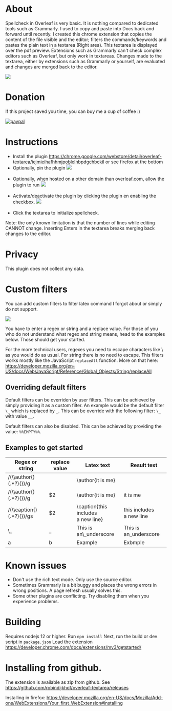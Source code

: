 # About

Spellcheck in Overleaf is very basic. It is nothing compared to dedicated tools such as Grammarly. I used to copy and paste into Docs back and forward
until recently. I created this chrome extension that copies the content of the file visible and the editor; filters the commands/keywords and pastes
the plain text in a textarea (Right area). This textarea is displayed over the pdf preview. Extensions such as Grammarly can't check complex editors
such as Overleaf, but only work in textareas. Changes made to the textarea, either by extensions such as Grammarly or yourself, are evaluated and
changes are merged back to the editor.

![](plugin.gif)

# Donation

If this project saved you time, you can buy me a cup of coffee :)

[![paypal](https://www.paypalobjects.com/en_US/i/btn/btn_donateCC_LG.gif)](https://www.paypal.com/donate/?hosted_button_id=6B3GESXVWUPAJ)

# Instructions

- Install the plugin https://chrome.google.com/webstore/detail/overleaf-textarea/iejmieihafhhmjpoblelhbpdgchbckil
  or see firefox at the bottom
- Optionally, pin the plugin ![](instruction1.png) <br/><br/>
- Optionally, when hosted on a other domain than overleaf.com, allow the plugin to run ![](instruction2.png) <br/><br/>
- Activate/deactivate the plugin by clicking the plugin en enabling the checkbox. ![](instruction3.png) <br/><br/>
- Click the textarea to initialize spellcheck.

Note: the only known limitation is that the number of lines while editing CANNOT change. Inserting Enters in the textarea breaks merging back changes
to the editor.

# Privacy

This plugin does not collect any data.

# Custom filters

You can add custom filters to filter latex command I forgot about or simply do not support.

![](plugin.png)

You have to enter a regex or string and a replace value. For those of you who do not understand what regex and string means, head to the examples
below. Those should get your started.

For the more technical users, regexes you need to escape characters like \ as you would do as usual. For string there is no need to escape. This
filters works mostly like the JavaScript `replaceAll` function. More on that
here: https://developer.mozilla.org/en-US/docs/Web/JavaScript/Reference/Global_Objects/String/replaceAll

## Overriding default filters

Default filters can be overriden by user filters. This can be achieved by simply providing it as a custom filter. An example would be the default
filter `\_` which is replaced by `_`. This can be override with the following filter: `\_` with value `__`.

Default filters can also be disabled. This can be achieved by providing the value: `%%EMPTY%%`.

## Examples to get started

| Regex or string             | replace value | Latex text                                     | Result text                   |
| --------------------------- | ------------- | -----------------------------------------------|------------------------------ |
| /(\\\\author{)(.*?)(})/g    |               | \\author{it is me}                             |                               |
| /(\\\\author{)(.*?)(})/g    | $2            | \\author{it is me}                             | it is me                      |
| /(\\\\caption{)(.*?)(})/gs  | $2            | \\caption{this includes <br> a new line}       | this includes <br> a new line |
| \\_                         | _             | This is an\\_underscore                        | This is an_underscore         |
| a                           | b             | Example                                        | Exbmple                       |

# Known issues

- Don't use the rich text mode. Only use the source editor.
- Sometimes Grammarly is a bit buggy and places the wrong errors in wrong positions. A page refresh usually solves this.
- Some other plugins are conflicting. Try disabling them when you experience problems.


# Building
Requires nodejs 12 or higher.
Run `npm install`
Next, run the build or dev script in `package.json`
Load the extension https://developer.chrome.com/docs/extensions/mv3/getstarted/

# Installing from github.
The extension is available as zip from github. See https://github.com/robindijkhof/overleaf-textarea/releases

Installing in firefox:
https://developer.mozilla.org/en-US/docs/Mozilla/Add-ons/WebExtensions/Your_first_WebExtension#installing
